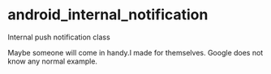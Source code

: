 # android_internal_notification
Internal push notification class

Maybe someone will come in handy.I made for themselves. Google does not know any normal example.
